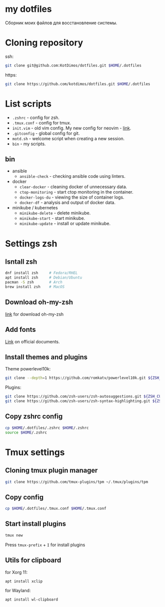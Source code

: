 # my dotfiles

Сборник моих файлов для восстановление системы.


# Cloning repository

ssh:
```bash
git clone git@github.com:KotDimos/dotfiles.git $HOME/.dotfiles
```
https:
```bash
git clone https://github.com/kotdimos/dotfiles.git $HOME/.dotfiles
```

# List scripts

* `.zshrc` - config for zsh.
* `.tmux.conf` - config for tmux.
* `init.vim` - old vim config. My new config for neovim - [link](https://github.com/KotDimos/KotNeoVim).
* `.gitconfig` - global config for git.
* `motd.sh` - welcome script when creating a new session.
* `bin` - my scripts.


## bin

* ansible
    * `ansible-check` - checking ansible code using linters.
* docker
    * `clear-docker` - cleaning docker of unnecessary data.
    * `ctop-monitoring` - start ctop monitoring in the container.
    * `docker-logs-du` - viewing the size of container logs.
    * `docker-df` - analysis and output of docker data.
* minikube / kubernetes
    * `minikube-delete` - delete minikube.
    * `minikube-start` - start minikube.
    * `minikube-update` - install or update minikube.


# Settings zsh

## Isntall zsh

```bash
dnf install zsh     # Fedora/RHEL
apt install zsh     # Debian/Ubuntu
pacman -S zsh       # Arch
brew install zsh    # MacOS
```


## Download oh-my-zsh

[link](https://ohmyz.sh/) for download oh-my-zsh

## Add fonts

[Link](https://github.com/romkatv/powerlevel10k#fonts) on official documents.


## Install themes and plugins

Theme powerlevel10k:
```bash
git clone --depth=1 https://github.com/romkatv/powerlevel10k.git ${ZSH_CUSTOM:-$HOME/.oh‑my‑zsh/custom}/themes/powerlevel10k
```

Plugins:
```bash
git clone https://github.com/zsh-users/zsh-autosuggestions.git ${ZSH_CUSTOM:-$HOME/.oh‑my‑zsh/custom}/plugins/zsh-autosuggestions
git clone https://github.com/zsh-users/zsh-syntax-highlighting.git ${ZSH_CUSTOM:-$HOME/.oh‑my‑zsh/custom}/plugins/zsh-syntax-highlighting
```

## Copy zshrc config

```bash
cp $HOME/.dotfiles/.zshrc $HOME/.zshrc
source $HOME/.zshrc
```


# Tmux settings

## Cloning tmux plugin manager

```bash
git clone https://github.com/tmux-plugins/tpm ~/.tmux/plugins/tpm
```

## Copy config

```bash
cp $HOME/.dotfiles/.tmux.conf $HOME/.tmux.conf
```

## Start install plugins

```bash
tmux new
```

Press `tmux-prefix` + `I` for install plugins

## Utils for clipboard

for Xorg 11:
```bash
apt install xclip
```

for Wayland:
```bash
apt install wl-clipboard
```
